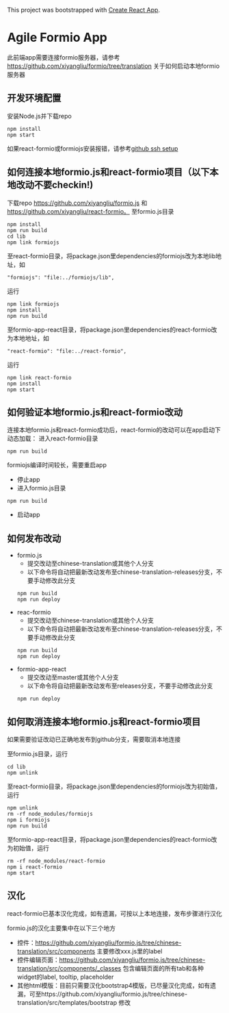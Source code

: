 This project was bootstrapped with [Create React App](https://github.com/facebook/create-react-app).

Agile Formio App
===============================
此前端app需要连接formio服务器，请参考 https://github.com/xiyangliu/formio/tree/translation 关于如何启动本地formio服务器

开发环境配置
------------------
安装Node.js并下载repo
```
npm install
npm start
```
如果react-formio或formiojs安装报错，请参考[github ssh setup](https://help.github.com/en/enterprise/2.15/user/articles/adding-a-new-ssh-key-to-your-github-account)

如何连接本地formio.js和react-formio项目（以下本地改动不要checkin!)
-------------------
下载repo https://github.com/xiyangliu/formio.js 和 https://github.com/xiyangliu/react-formio。
至formio.js目录
```
npm install
npm run build
cd lib
npm link formiojs
```
至react-formio目录，将package.json里dependencies的formiojs改为本地lib地址，如
```
"formiojs": "file:../formiojs/lib",
```
运行
```
npm link formiojs
npm install
npm run build
```
至formio-app-react目录，将package.json里dependencies的react-formio改为本地地址，如
```
"react-formio": "file:../react-formio",
```
运行
```
npm link react-formio
npm install
npm start
```

如何验证本地formio.js和react-formio改动
-------------------
连接本地formio.js和react-formio成功后，react-formio的改动可以在app启动下动态加载：
进入react-formio目录
```
npm run build
```

formiojs编译时间较长，需要重启app
- 停止app
- 进入formio.js目录
```
npm run build
```
- 启动app

如何发布改动
-------------------
- formio.js
    - 提交改动至chinese-translation或其他个人分支
    - 以下命令将自动把最新改动发布至chinese-translation-releases分支，不要手动修改此分支
    ```
    npm run build
    npm run deploy
    ```
- reac-formio
    - 提交改动至chinese-translation或其他个人分支
    - 以下命令将自动把最新改动发布至chinese-translation-releases分支，不要手动修改此分支
    ```
    npm run build
    npm run deploy
    ```
- formio-app-react
    - 提交改动至master或其他个人分支
    - 以下命令将自动把最新改动发布至releases分支，不要手动修改此分支
    ```
    npm run deploy
    ```

如何取消连接本地formio.js和react-formio项目
-------------------
如果需要验证改动已正确地发布到github分支，需要取消本地连接

至formio.js目录，运行
```
cd lib
npm unlink
```
至react-formio目录，将package.json里dependencies的formiojs改为初始值，运行
```
npm unlink
rm -rf node_modules/formiojs
npm i formiojs
npm run build
```
至formio-app-react目录，将package.json里dependencies的react-formio改为初始值，运行
```
rm -rf node_modules/react-formio
npm i react-formio
npm start
```

汉化
-------------------
react-formio已基本汉化完成，如有遗漏，可按以上本地连接，发布步骤进行汉化

formio.js的汉化主要集中在以下三个地方
- 控件：https://github.com/xiyangliu/formio.js/tree/chinese-translation/src/components 主要修改xxx.js里的label
- 控件编辑页面：https://github.com/xiyangliu/formio.js/tree/chinese-translation/src/components/_classes 包含编辑页面的所有tab和各种widget的label, tooltip, placeholder
- 其他html模版：目前只需要汉化bootstrap4模版，已尽量汉化完成，如有遗漏，可至https://github.com/xiyangliu/formio.js/tree/chinese-translation/src/templates/bootstrap 修改